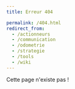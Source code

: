 ```yaml
---
title: Erreur 404

permalink: /404.html
redirect_from:
  - /actionneurs
  - /communication
  - /odometrie
  - /strategie
  - /tools
  - /wiki
---
```


Cette page n'existe pas !
